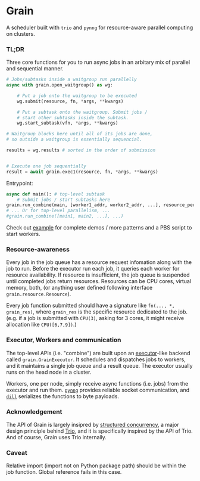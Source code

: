 # Grain

A scheduler built with `trio` and `pynng` for resource-aware parallel computing on clusters.

### TL;DR

Three core functions for you to run async jobs in an arbitary mix of parallel and sequential manner.

```python
# Jobs/subtasks inside a waitgroup run parallelly
async with grain.open_waitgroup() as wg:

    # Put a job onto the waitgroup to be executed
    wg.submit(resource, fn, *args, **kwargs)

    # Put a subtask onto the waitgroup. Submit jobs / 
    # start other subtasks inside the subtask.
    wg.start_subtask(vfn, *args, **kwargs)

# Waitgroup blocks here until all of its jobs are done,
# so outside a waitgroup is essentially sequencial.

results = wg.results # sorted in the order of submission


# Execute one job sequentially
result = await grain.exec1(resource, fn, *args, **kwargs)
```

Entrypoint:

```python
async def main(): # top-level subtask
    # Submit jobs / start subtasks here
grain.run_combine(main, [worker1_addr, worker2_addr, ...], resource_per_worker)
# ... Or for top-level parallelism, ...
#grain.run_combine([main1, main2, ...], ...)
```

Check out [example](example) for complete demos / more patterns and a PBS script to start workers.

### Resource-awareness

Every job in the job queue has a resource request infomation along with the job to run. Before the executor run each job, it queries each worker for resource availability. If resource is insufficient, the job queue is suspended until completed jobs return resources. Resources can be CPU cores, virtual memory, both, (or anything user defined following interface `grain.resource.Resource`).

Every job function submitted should have a signature like `fn(..., *, grain_res)`, where `grain_res` is the specific resource dedicated to the job. (e.g. if a job is submitted with `CPU(3)`, asking for 3 cores, it might receive allocation like `CPU([6,7,9])`.)

### Executor, Workers and communication

The top-level APIs (i.e. "combine") are built upon an [executor](https://docs.python.org/3/library/concurrent.futures.html#concurrent.futures.Executor)-like backend called `grain.GrainExecutor`. It schedules and dispatches jobs to workers, and it maintains a single job queue and a result queue. The executor usually runs on the head node in a cluster.

Workers, one per node, simply receive async functions (i.e. jobs) from the executor and run them. [`pynng`](https://pynng.readthedocs.io/en/latest/) provides reliable socket communication, and [`dill`](https://dill.readthedocs.io/en/latest/) serializes the functions to byte payloads.

### Acknowledgement

The API of Grain is largely insipred by [structured concurrency](https://vorpus.org/blog/notes-on-structured-concurrency-or-go-statement-considered-harmful), a major design principle behind [Trio](https://trio.readthedocs.io), and it is specifically inspired by the API of Trio. And of course, Grain uses Trio internally.

### Caveat

Relative import (import not on Python package path) should be within the job function. Global reference fails in this case.
